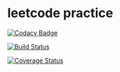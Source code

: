 # leetcode practice

[![Codacy Badge](https://api.codacy.com/project/badge/Grade/5e76217344744042af9498ebbc0faa45)](https://www.codacy.com/manual/liujiajun1994/leetcode?utm_source=github.com&amp;utm_medium=referral&amp;utm_content=liujiajun1994/leetcode&amp;utm_campaign=Badge_Grade)

[![Build Status](https://travis-ci.com/liujiajun1994/leetcode.svg?branch=master)](https://travis-ci.com/liujiajun1994/leetcode)

[![Coverage Status](https://coveralls.io/repos/github/liujiajun1994/leetcode/badge.svg)](https://coveralls.io/github/liujiajun1994/leetcode)
